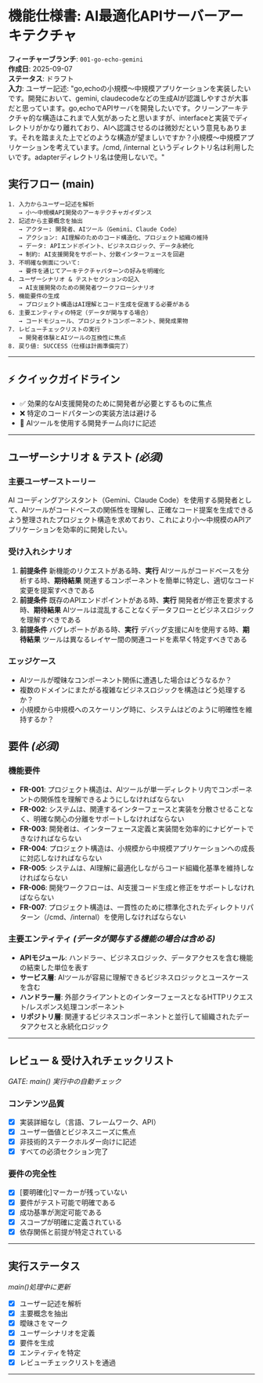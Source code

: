 # 機能仕様書: AI最適化APIサーバーアーキテクチャ

**フィーチャーブランチ**: `001-go-echo-gemini`  
**作成日**: 2025-09-07  
**ステータス**: ドラフト  
**入力**: ユーザー記述: "go,echoの小規模〜中規模アプリケーションを実装したいです。開発において、gemini, claudecodeなどの生成AIが認識しやすさが大事だと思っています。go,echoでAPIサーバを開発したいです。クリーンアーキテクチャ的な構造はこれまで人気があったと思いますが、interfaceと実装でディレクトリがかなり離れており、AIへ認識させるのは微妙だという意見もあります。それを踏まえた上でどのような構造が望ましいですか？小規模〜中規模アプリケーションを考えています。/cmd, /internal というディレクトリ名は利用したいです。adapterディレクトリ名は使用しないで。"

## 実行フロー (main)
```
1. 入力からユーザー記述を解析
   → 小〜中規模API開発のアーキテクチャガイダンス
2. 記述から主要概念を抽出
   → アクター: 開発者、AIツール（Gemini、Claude Code）
   → アクション: AI理解のためのコード構造化、プロジェクト組織の維持
   → データ: APIエンドポイント、ビジネスロジック、データ永続化
   → 制約: AI支援開発をサポート、分散インターフェースを回避
3. 不明確な側面について:
   → 要件を通じてアーキテクチャパターンの好みを明確化
4. ユーザーシナリオ & テストセクションの記入
   → AI支援開発のための開発者ワークフローシナリオ
5. 機能要件の生成
   → プロジェクト構造はAI理解とコード生成を促進する必要がある
6. 主要エンティティの特定（データが関与する場合）
   → コードモジュール、プロジェクトコンポーネント、開発成果物
7. レビューチェックリストの実行
   → 開発者体験とAIツールの互換性に焦点
8. 戻り値: SUCCESS（仕様は計画準備完了）
```

---

## ⚡ クイックガイドライン
- ✅ 効果的なAI支援開発のために開発者が必要とするものに焦点
- ❌ 特定のコードパターンの実装方法は避ける
- 👥 AIツールを使用する開発チーム向けに記述

---

## ユーザーシナリオ & テスト *(必須)*

### 主要ユーザーストーリー
AI コーディングアシスタント（Gemini、Claude Code）を使用する開発者として、AIツールがコードベースの関係性を理解し、正確なコード提案を生成できるよう整理されたプロジェクト構造を求めており、これにより小〜中規模のAPIアプリケーションを効率的に開発したい。

### 受け入れシナリオ
1. **前提条件** 新機能のリクエストがある時、**実行** AIツールがコードベースを分析する時、**期待結果** 関連するコンポーネントを簡単に特定し、適切なコード変更を提案すべきである
2. **前提条件** 既存のAPIエンドポイントがある時、**実行** 開発者が修正を要求する時、**期待結果** AIツールは混乱することなくデータフローとビジネスロジックを理解すべきである
3. **前提条件** バグレポートがある時、**実行** デバッグ支援にAIを使用する時、**期待結果** ツールは異なるレイヤー間の関連コードを素早く特定すべきである

### エッジケース
- AIツールが曖昧なコンポーネント関係に遭遇した場合はどうなるか？
- 複数のドメインにまたがる複雑なビジネスロジックを構造はどう処理するか？
- 小規模から中規模へのスケーリング時に、システムはどのように明確性を維持するか？

## 要件 *(必須)*

### 機能要件
- **FR-001**: プロジェクト構造は、AIツールが単一ディレクトリ内でコンポーネントの関係性を理解できるようにしなければならない
- **FR-002**: システムは、関連するインターフェースと実装を分散させることなく、明確な関心の分離をサポートしなければならない
- **FR-003**: 開発者は、インターフェース定義と実装間を効率的にナビゲートできなければならない
- **FR-004**: プロジェクト構造は、小規模から中規模アプリケーションへの成長に対応しなければならない
- **FR-005**: システムは、AI理解に最適化しながらコード組織化基準を維持しなければならない
- **FR-006**: 開発ワークフローは、AI支援コード生成と修正をサポートしなければならない
- **FR-007**: プロジェクト構造は、一貫性のために標準化されたディレクトリパターン（/cmd、/internal）を使用しなければならない

### 主要エンティティ *(データが関与する機能の場合は含める)*
- **APIモジュール**: ハンドラー、ビジネスロジック、データアクセスを含む機能の結束した単位を表す
- **サービス層**: AIツールが容易に理解できるビジネスロジックとユースケースを含む
- **ハンドラー層**: 外部クライアントとのインターフェースとなるHTTPリクエスト/レスポンス処理コンポーネント
- **リポジトリ層**: 関連するビジネスコンポーネントと並行して組織されたデータアクセスと永続化ロジック

---

## レビュー & 受け入れチェックリスト
*GATE: main() 実行中の自動チェック*

### コンテンツ品質
- [x] 実装詳細なし（言語、フレームワーク、API）
- [x] ユーザー価値とビジネスニーズに焦点
- [x] 非技術的ステークホルダー向けに記述
- [x] すべての必須セクション完了

### 要件の完全性
- [x] [要明確化]マーカーが残っていない
- [x] 要件がテスト可能で明確である
- [x] 成功基準が測定可能である
- [x] スコープが明確に定義されている
- [x] 依存関係と前提が特定されている

---

## 実行ステータス
*main()処理中に更新*

- [x] ユーザー記述を解析
- [x] 主要概念を抽出
- [x] 曖昧さをマーク
- [x] ユーザーシナリオを定義
- [x] 要件を生成
- [x] エンティティを特定
- [x] レビューチェックリストを通過

---